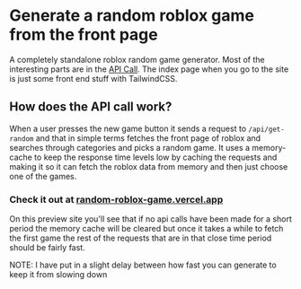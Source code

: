 # Generate a random roblox game from the front page

A completely standalone roblox random game generator. Most of the interesting parts are in the [API Call](https://github.com/veloii/roblox-random-gen/blob/main/pages/api/get-random.tsx). The index page when you go to the site is just some front end stuff with TailwindCSS.

## How does the API call work?
When a user presses the new game button it sends a request to `/api/get-random` and that in simple terms fetches the front page of roblox and searches through categories and picks a random game. It uses a memory-cache to keep the response time levels low by caching the requests and making it so it can fetch the roblox data from memory and then just choose one of the games.

### Check it out at [random-roblox-game.vercel.app](https://random-roblox-game.vercel.app)

On this preview site you'll see that if no api calls have been made for a short period the memory cache will be cleared but once it takes a while to fetch the first game the rest of the requests that are in that close time period should be fairly fast.

NOTE: I have put in a slight delay between how fast you can generate to keep it from slowing down
